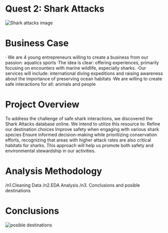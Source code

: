 # Quest 2: Shark Attacks
![Shark attacks image](https://github.com/user-attachments/assets/6e10e116-814b-4827-8af8-349b41442128)

# Business Case
· We are 4 young entrepreneurs willing to create a business from our passion: aquatics sports
·The idea is clear: offering experiences, primarily focusing on encounters with marine wildlife, especially sharks.
·Our services will include: international diving expeditions and raising awareness about the importance of preserving ocean habitats
·We are willing to create safe interactions for all: animals and people

# Project Overview 
To address the challenge of safe shark interactions, we discovered the Shark Attacks database online. We intend to utilize this resource to:
Refine our destination choices
Improve safety when engaging with various shark species
Ensure informed decision-making while prioritizing conservation efforts, recognizing that areas with higher attack rates are also critical habitats for sharks.
This approach will help us promote both safety and environmental stewardship in our activities.

# Analysis Methodology
/n1.Cleaning Data
/n2.EDA Analysis
/n3. Conclusions and posible destinations

# Conclusions
![posible destinations](https://github.com/user-attachments/assets/843c3957-2777-4ec7-969f-feb21ee8fd57)
